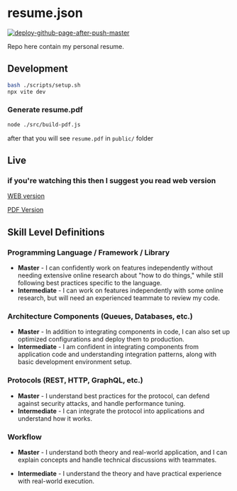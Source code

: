 # resume.json

[![deploy-github-page-after-push-master](https://github.com/davidNHK/resume.json/actions/workflows/deploy-gh-page.yml/badge.svg)](https://github.com/davidNHK/resume.json/actions/workflows/deploy-gh-page.yml)

Repo here contain my personal resume.

## Development

```bash
bash ./scripts/setup.sh
npx vite dev
```

### Generate resume.pdf

```bash
node ./src/build-pdf.js
```

after that you will see `resume.pdf` in `public/` folder

## Live

### if you're watching this then I suggest you read web version

[WEB version](https://neviaumi.github.io/resume.json/)

[PDF Version](https://neviaumi.github.io/resume.json/resume.pdf)

## Skill Level Definitions

### Programming Language / Framework / Library

- **Master** - I can confidently work on features independently
  without needing extensive online research about "how to do things,"
  while still following best practices specific to the language.
- **Intermediate** - I can work on features independently with some online research,
  but will need an experienced teammate to review my code.

### Architecture Components (Queues, Databases, etc.)

- **Master** - In addition to integrating components in code,
  I can also set up optimized configurations and deploy them to production.
- **Intermediate** - I am confident in integrating components from application code
  and understanding integration patterns,
  along with basic development environment setup.

### Protocols (REST, HTTP, GraphQL, etc.)

- **Master** - I understand best practices for the protocol,
  can defend against security attacks,
  and handle performance tuning.
- **Intermediate** - I can integrate the protocol into applications
  and understand how it works.

### Workflow

- **Master** - I understand both theory and real-world application,
  and I can explain concepts and
  handle technical discussions with teammates.

- **Intermediate** - I understand the theory and have practical experience
  with real-world execution.
